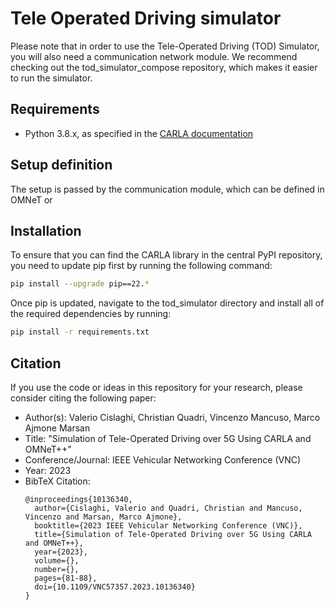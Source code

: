 # Tele Operated Driving simulator
Please note that in order to use the Tele-Operated Driving (TOD) Simulator, you will also need a communication network module. We recommend checking out the tod_simulator_compose repository, which makes it easier to run the simulator.

## Requirements
- Python 3.8.x, as specified in the [CARLA documentation](https://carla.readthedocs.io/en/latest/start_quickstart/)

## Setup definition
The setup is passed by the communication module, which can be defined in OMNeT or 

## Installation

To ensure that you can find the CARLA library in the central PyPI repository, you need to update pip first by running the following command:
```sh
pip install --upgrade pip==22.*
```
Once pip is updated, navigate to the tod_simulator directory and install all of the required dependencies by running:
```sh
pip install -r requirements.txt
```

## Citation

If you use the code or ideas in this repository for your research, please consider citing the following paper:

  - Author(s): Valerio Cislaghi, Christian Quadri, Vincenzo Mancuso, Marco Ajmone Marsan
  - Title: "Simulation of Tele-Operated Driving over 5G Using CARLA and OMNeT++"
  - Conference/Journal: IEEE Vehicular Networking Conference (VNC)
  - Year: 2023
  - BibTeX Citation:
    ```
    @inproceedings{10136340,
      author={Cislaghi, Valerio and Quadri, Christian and Mancuso, Vincenzo and Marsan, Marco Ajmone},
      booktitle={2023 IEEE Vehicular Networking Conference (VNC)}, 
      title={Simulation of Tele-Operated Driving over 5G Using CARLA and OMNeT++}, 
      year={2023},
      volume={},
      number={},
      pages={81-88},
      doi={10.1109/VNC57357.2023.10136340}
    }
    ```

